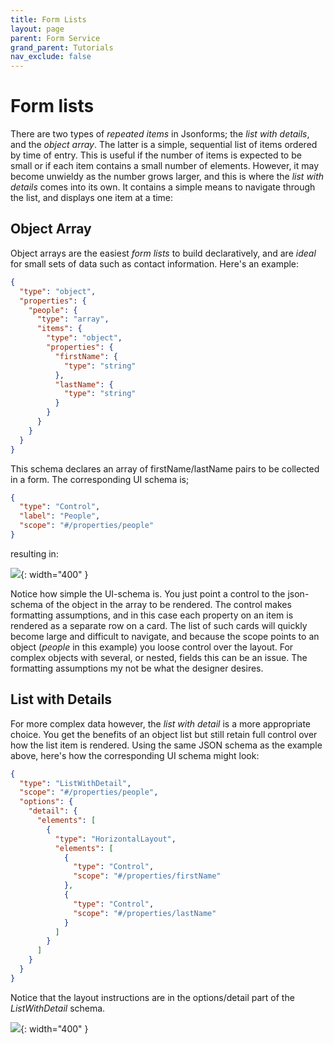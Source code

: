 ```yaml
---
title: Form Lists
layout: page
parent: Form Service
grand_parent: Tutorials
nav_exclude: false
---
```


# Form lists

There are two types of _repeated items_ in Jsonforms; the _list with details_, and the _object array_. The latter is a simple, sequential list of items ordered by time of entry. This is useful if the number of items is expected to be small or if each item contains a small number of elements. However, it may become unwieldy as the number grows larger, and this is where the _list with details_ comes into its own. It contains a simple means to navigate through the list, and displays one item at a time:

## Object Array

Object arrays are the easiest _form lists_ to build declaratively, and are _ideal_ for small sets of data such as contact information. Here's an example:

```json
{
  "type": "object",
  "properties": {
    "people": {
      "type": "array",
      "items": {
        "type": "object",
        "properties": {
          "firstName": {
            "type": "string"
          },
          "lastName": {
            "type": "string"
          }
        }
      }
    }
  }
}
```

This schema declares an array of firstName/lastName pairs to be collected in a form. The corresponding UI schema is;

```json
{
  "type": "Control",
  "label": "People",
  "scope": "#/properties/people"
}
```

resulting in:

![](/adsp-monorepo/assets/form-service/objectArrayExample.png){: width="400" }

Notice how simple the UI-schema is. You just point a control to the json-schema of the object in the array to be rendered. The control makes formatting assumptions, and in this case each property on an item is rendered as a separate row on a card. The list of such cards will quickly become large and difficult to navigate, and because the scope points to an object (_people_ in this example) you loose control over the layout. For complex objects with several, or nested, fields this can be an issue. The formatting assumptions my not be what the designer desires.

## List with Details

For more complex data however, the _list with detail_ is a more appropriate choice. You get the benefits of an object list but still retain full control over how the list item is rendered. Using the same JSON schema as the example above, here's how the corresponding UI schema might look:

```json
{
  "type": "ListWithDetail",
  "scope": "#/properties/people",
  "options": {
    "detail": {
      "elements": [
        {
          "type": "HorizontalLayout",
          "elements": [
            {
              "type": "Control",
              "scope": "#/properties/firstName"
            },
            {
              "type": "Control",
              "scope": "#/properties/lastName"
            }
          ]
        }
      ]
    }
  }
}
```

Notice that the layout instructions are in the options/detail part of the _ListWithDetail_ schema.

![](/adsp-monorepo/assets/form-service/listWithDetailExample.png){: width="400" }
